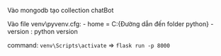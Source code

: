 Vào mongodb tạo collection chatBot

Vào file venv\pyvenv.cfg: - home = C:\{Đường dẫn đến folder python} - version : python version

command:
`venv\Scripts\activate` => `flask run -p 8000`
